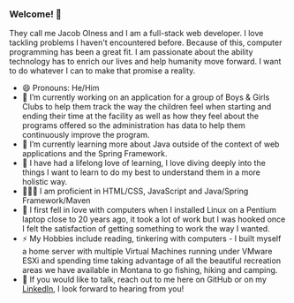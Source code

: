 ### Welcome! 👋

They call me Jacob Olness and I am a full-stack web developer. I love tackling problems I haven't encountered before. Because of this, computer programming has been a great fit. I am passionate about the ability technology has to enrich our lives and help humanity move forward. I want to do whatever I can to make that promise a reality. 

- 😄 Pronouns: He/Him
- 🔭 I’m currently working on an application for a group of Boys & Girls Clubs to help them track the way the children feel when starting and ending their time at the facility as well as how they feel about the programs offered so the administration has data to help them continuously improve the program.
- 🌱 I’m currently learning more about Java outside of the context of web applications and the Spring Framework.
- 🧠 I have had a lifelong love of learning, I love diving deeply into the things I want to learn to do my best to understand them in a more holistic way.
- 👨🏻‍💻 I am proficient in HTML/CSS, JavaScript and Java/Spring Framework/Maven
- 🐧 I first fell in love with computers when I installed Linux on a Pentium laptop close to 20 years ago, it took a lot of work but I was hooked once I felt the satisfaction of getting something to work the way I wanted.
- ⚡ My Hobbies include reading, tinkering with computers - I built myself a home server with multiple Virtual Machines running under VMware ESXi and spending time taking advantage of all the beautiful recreation areas we have available in Montana to go fishing, hiking and camping.
- 💬 If you would like to talk, reach out to me here on GitHub or on my <a href="https://www.linkedin.com/in/jacob-olness/">LinkedIn</a>, I look forward to hearing from you!

<!--
**jolness1/jolness1** is a ✨ _special_ ✨ repository because its `README.md` (this file) appears on your GitHub profile.

Here are some ideas to get you started:

- 🔭 I’m currently working on ...
- 🌱 I’m currently learning ...
- 👯 I’m looking to collaborate on ...
- 🤔 I’m looking for help with ...
- 💬 Ask me about ...
- 📫 How to reach me: ...
- 😄 Pronouns: ...
- ⚡ Fun fact: ...
-->
